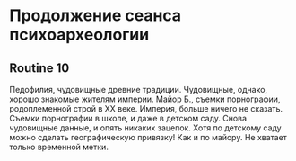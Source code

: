 #  Продолжение сеанса психоархеологии

## Routine 10

Педофилия, чудовищные древние традиции. Чудовищные, однако, хорошо знакомые жителям империи. Майор Б., съемки порнографии, родоплеменной строй в ХХ веке. Империя, больше ничего не сказать. Съемки порнографии в школе, и даже в детском саду. Снова чудовищные данные, и опять никаких зацепок. Хотя по детскому саду можно сделать географическую привязку! Как и по майору. Не хватает только временной метки.
